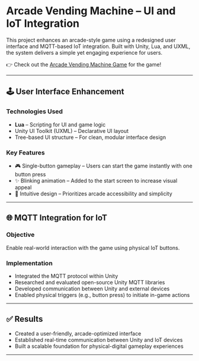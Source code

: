 # Arcade Vending Machine – UI and IoT Integration

This project enhances an arcade-style game using a redesigned user interface and MQTT-based IoT integration. Built with Unity, Lua, and UXML, the system delivers a simple yet engaging experience for users.

👉 Check out the [Arcade Vending Machine Game](https://github.com/XavierTann/my-techmania) for the game!

---

## 🕹️ User Interface Enhancement

### Technologies Used

- **Lua** – Scripting for UI and game logic
- Unity UI Toolkit (UXML) – Declarative UI layout
- Tree-based UI structure – For clean, modular interface design

### Key Features

- 🎮 Single-button gameplay – Users can start the game instantly with one button press
- ✨ Blinking animation – Added to the start screen to increase visual appeal
- 🧠 Intuitive design – Prioritizes arcade accessibility and simplicity

---

## 🌐 MQTT Integration for IoT

### Objective

Enable real-world interaction with the game using physical IoT buttons.

### Implementation

- Integrated the MQTT protocol within Unity
- Researched and evaluated open-source Unity MQTT libraries
- Developed communication between Unity and external devices
- Enabled physical triggers (e.g., button press) to initiate in-game actions

---

## ✅ Results

- Created a user-friendly, arcade-optimized interface
- Established real-time communication between Unity and IoT devices
- Built a scalable foundation for physical-digital gameplay experiences

---
